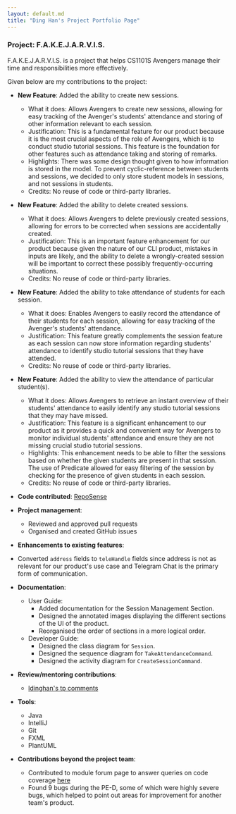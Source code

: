 ```yaml
---
layout: default.md
title: "Ding Han's Project Portfolio Page"
---
```

### Project: F.A.K.E.J.A.R.V.I.S.

F.A.K.E.J.A.R.V.I.S. is a project that helps CS1101S Avengers manage their time and responsibilities more effectively.

Given below are my contributions to the project:

* **New Feature**: Added the ability to create new sessions.
  * What it does: Allows Avengers to create new sessions, allowing for easy tracking of the Avenger's students' attendance and storing of other information relevant to each session.
  * Justification: This is a fundamental feature for our product because it is the most crucial aspects of the role of Avengers, which is to conduct studio tutorial sessions. This feature is the foundation for other features such as attendance taking and storing of remarks.
  * Highlights: There was some design thought given to how information is stored in the model. To prevent cyclic-reference between students and sessions, we decided to only store student models in sessions, and not sessions in students.
  * Credits: No reuse of code or third-party libraries.

* **New Feature**: Added the ability to delete created sessions.
  * What it does: Allows Avengers to delete previously created sessions, allowing for errors to be corrected when sessions are accidentally created.
  * Justification: This is an important feature enhancement for our product because given the nature of our CLI product, mistakes in inputs are likely, and the ability to delete a wrongly-created session will be important to correct these possibly frequently-occurring situations.
  * Credits: No reuse of code or third-party libraries.

* **New Feature**: Added the ability to take attendance of students for each session.
  * What it does: Enables Avengers to easily record the attendance of their students for each session, allowing for easy tracking of the Avenger's students' attendance.
  * Justification: This feature greatly complements the session feature as each session can now store information regarding students' attendance to identify studio tutorial sessions that they have attended.
  * Credits: No reuse of code or third-party libraries.

* **New Feature**: Added the ability to view the attendance of particular student(s).
  * What it does: Allows Avengers to retrieve an instant overview of their students' attendance to easily identify any studio tutorial sessions that they may have missed.
  * Justification: This feature is a significant enhancement to our product as it provides a quick and convenient way for Avengers to monitor individual students' attendance and ensure they are not missing crucial studio tutorial sessions.
  * Highlights: This enhancement needs to be able to filter the sessions based on whether the given students are present in that session. The use of Predicate<Session> allowed for easy filtering of the session by checking for the presence of given students in each session. 
  * Credits: No reuse of code or third-party libraries.


* **Code contributed**: [RepoSense](https://nus-cs2103-ay2324s1.github.io/tp-dashboard/?search=ldinghan&breakdown=true)

* **Project management**: 
  * Reviewed and approved pull requests
  * Organised and created GitHub issues


* **Enhancements to existing features**:
* Converted `address` fields to `teleHandle` fields since address is not as relevant for our product's use case and Telegram Chat is the primary form of communication.


* **Documentation**:
  * User Guide:
    * Added documentation for the Session Management Section.
    * Designed the annotated images displaying the different sections of the UI of the product.
    * Reorganised the order of sections in a more logical order.
  * Developer Guide:
    * Designed the class diagram for `Session`.
    * Designed the sequence diagram for `TakeAttendanceCommand`.
    * Designed the activity diagram for `CreateSessionCommand`.

* **Review/mentoring contributions**:
  * [ldinghan's tp comments](https://nus-cs2103-ay2324s1.github.io/dashboards/contents/tp-comments.html#47-lim-han-ldinghan-37-comments)

* **Tools**: 
  * Java
  * IntelliJ
  * Git
  * FXML
  * PlantUML

* **Contributions beyond the project team**: 
  * Contributed to module forum page to answer queries on code coverage [here](https://github.com/nus-cs2103-AY2324S1/forum/issues/267#issuecomment-1767768888)
  * Found 9 bugs during the PE-D, some of which were highly severe bugs, which helped to point out areas for improvement for another team's product.

